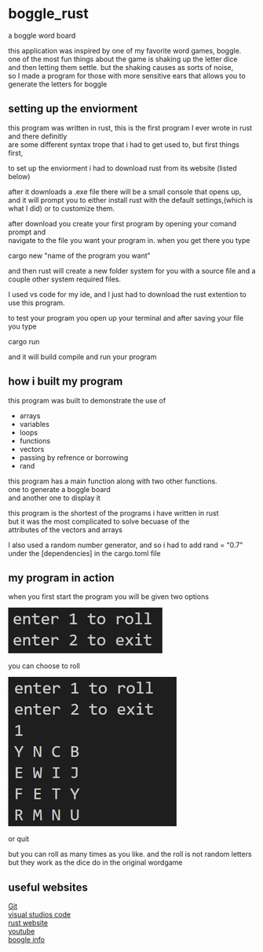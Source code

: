 # boggle_rust
a boggle word board

this application was inspired by one of my favorite word games, boggle.  
one of the most fun things about the game is shaking up the letter dice  
and then letting them settle. but the shaking causes as sorts of noise,  
so I made a program for those with more sensitive ears that allows you to generate the letters for boggle  
  
## setting up the enviorment  
  
this program was written in rust, this is the first program I ever wrote in rust and there definitly  
are some different syntax trope that i had to get used to, but first things first,   
  
to set up the enviorment i had to download rust from its website (listed below)  

after it downloads a .exe file there will be a small console that opens up,  
and it will prompt you to either install rust with the default settings,(which is what I did) or to customize them.  
  
after download you create your first program by opening your comand prompt and  
navigate to the file you want your program in. when you get there you type  
  
cargo new "name of the program you want"  
  
and then rust will create a new folder system for you with a source file and a couple other system required files.  
  
I used vs code for my ide, and I just had to download the rust extention to use this program.  
  
to test your program you open up your terminal and after saving your file you type  

cargo run  
  
and it will build compile and run your program  
  
## how i built my program  

this program was built to demonstrate the use of

* arrays
* variables
* loops
* functions
* vectors
* passing by refrence or borrowing
* rand

this program has a main function along with two other functions.  
one to generate a boggle board   
and another one to display it  

this program is the shortest of the programs i have written in rust  
but it was the most complicated to solve becuase of the  
attributes of the vectors and arrays

I also used a random number generator, and so i had to add
rand = "0.7"
under the [dependencies]
in the cargo.toml file

## my program in action  

when you first start the program you will be given two options

![instructions example](https://github.com/bshort95/boggle_rust/blob/main/bogCapture1.JPG?raw=true) 

you can choose to roll

![instructions example](https://github.com/bshort95/boggle_rust/blob/main/bogCapture2.JPG?raw=true)

or quit

but you can roll as many times as you like. and the roll is not random letters but they work as the dice do in the original wordgame 

## useful websites
[Git](https://git-scm.com/)  
[visual studios code](https://code.visualstudio.com/)  
[rust website](https://www.rust-lang.org/)  
[youtube](https://www.youtube.com/)  
[boogle info](https://en.wikipedia.org/wiki/Boggle)

